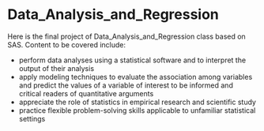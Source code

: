 # Data_Analysis_and_Regression
Here is the final project of Data_Analysis_and_Regression class based on SAS. Content to be covered include:
* perform data analyses using a statistical software and to interpret the output of their analysis
* apply modeling techniques to evaluate the association among variables and predict the values of a variable of interest to be informed and critical readers of quantitative arguments
* appreciate the role of statistics in empirical research and scientific study
* practice flexible problem-solving skills applicable to unfamiliar statistical settings
